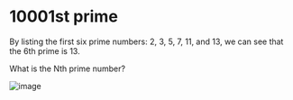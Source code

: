 # 10001st prime
By listing the first six prime numbers: 2, 3, 5, 7, 11, and 13, we can see that the 6th prime is 13.

What is the Nth prime number?

![image](https://user-images.githubusercontent.com/21979074/66504181-3db28c80-eae6-11e9-90bb-cd413fdcd286.png)


